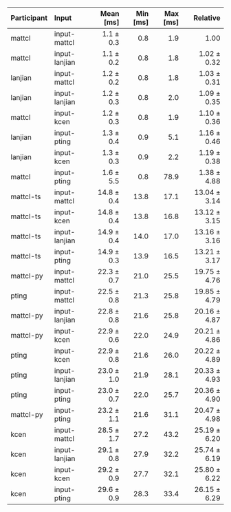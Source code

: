 | Participant | Input | Mean [ms] | Min [ms] | Max [ms] | Relative |
|:---|:---|---:|---:|---:|---:|
| mattcl | input-mattcl | 1.1 ± 0.3 | 0.8 | 1.9 | 1.00 |
| mattcl | input-lanjian | 1.1 ± 0.2 | 0.8 | 1.8 | 1.02 ± 0.32 |
| lanjian | input-mattcl | 1.2 ± 0.2 | 0.8 | 1.8 | 1.03 ± 0.31 |
| lanjian | input-lanjian | 1.2 ± 0.3 | 0.8 | 2.0 | 1.09 ± 0.35 |
| mattcl | input-kcen | 1.2 ± 0.3 | 0.8 | 1.9 | 1.10 ± 0.36 |
| lanjian | input-pting | 1.3 ± 0.4 | 0.9 | 5.1 | 1.16 ± 0.46 |
| lanjian | input-kcen | 1.3 ± 0.3 | 0.9 | 2.2 | 1.19 ± 0.38 |
| mattcl | input-pting | 1.6 ± 5.5 | 0.8 | 78.9 | 1.38 ± 4.88 |
| mattcl-ts | input-mattcl | 14.8 ± 0.4 | 13.8 | 17.1 | 13.04 ± 3.14 |
| mattcl-ts | input-kcen | 14.8 ± 0.4 | 13.8 | 16.8 | 13.12 ± 3.15 |
| mattcl-ts | input-lanjian | 14.9 ± 0.4 | 14.0 | 17.0 | 13.16 ± 3.16 |
| mattcl-ts | input-pting | 14.9 ± 0.3 | 13.9 | 16.5 | 13.21 ± 3.17 |
| mattcl-py | input-mattcl | 22.3 ± 0.7 | 21.0 | 25.5 | 19.75 ± 4.76 |
| pting | input-mattcl | 22.5 ± 0.8 | 21.3 | 25.8 | 19.85 ± 4.79 |
| mattcl-py | input-lanjian | 22.8 ± 0.8 | 21.6 | 25.8 | 20.16 ± 4.87 |
| mattcl-py | input-kcen | 22.9 ± 0.6 | 22.0 | 24.9 | 20.21 ± 4.86 |
| pting | input-kcen | 22.9 ± 0.8 | 21.6 | 26.0 | 20.22 ± 4.89 |
| pting | input-lanjian | 23.0 ± 1.0 | 21.9 | 28.1 | 20.33 ± 4.93 |
| pting | input-pting | 23.0 ± 0.7 | 22.0 | 25.7 | 20.36 ± 4.90 |
| mattcl-py | input-pting | 23.2 ± 1.1 | 21.6 | 31.1 | 20.47 ± 4.98 |
| kcen | input-mattcl | 28.5 ± 1.7 | 27.2 | 43.2 | 25.19 ± 6.20 |
| kcen | input-lanjian | 29.1 ± 0.8 | 27.9 | 32.2 | 25.74 ± 6.19 |
| kcen | input-kcen | 29.2 ± 0.9 | 27.7 | 32.1 | 25.80 ± 6.22 |
| kcen | input-pting | 29.6 ± 0.9 | 28.3 | 33.4 | 26.15 ± 6.29 |
